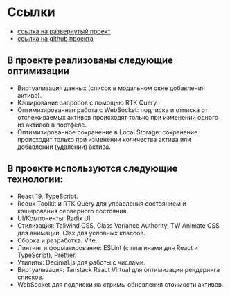 # Ссылки

- [ссылка на развернутый проект](https://apastan.github.io/matrix-app-three/)
- [ссылка на github проекта](https://github.com/apastan/matrix-app-three)

## В проекте реализованы следующие оптимизации

- Виртуализация данных (список в модальном окне добавления актива).
- Кэширование запросов с помощью RTK Query.
- Оптимизированная работа с WebSocket: подписка и отписка от отслеживаемых активов происходят только при изменении одного из активов в портфеле.
- Оптимизированное сохранение в Local Storage: сохранение происходит только при изменении количества актива или добавлении (удалении) актива.
  
## В проекте используются следующие технологии:

- React 19, TypeScript.
- Redux Toolkit и RTK Query для управления состоянием и кэширования серверного состояния.
- UI/Компоненты: Radix UI.
- Стилизация: Tailwind CSS, Class Variance Authority, TW Animate CSS для анимаций, Clsx для условных классов.
- Сборка и разработка: Vite.
- Линтинг и форматирование: ESLint (с плагинами для React и TypeScript), Prettier.
- Утилиты: Decimal.js для работы с числами.
- Виртуализация: Tanstack React Virtual для оптимизации рендеринга списков.
- WebSocket для подписки на стримы обновления стоимости активов.